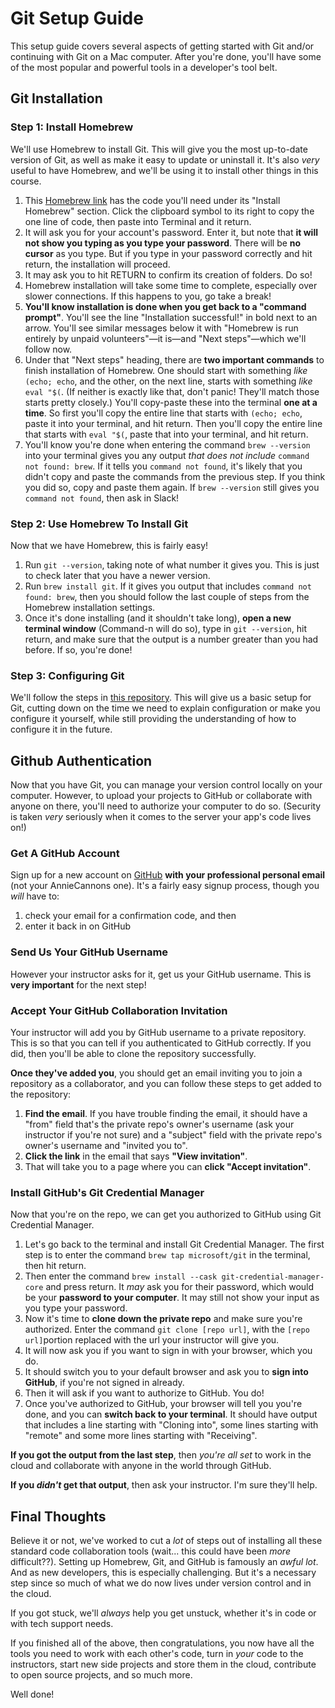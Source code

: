 # Git Setup Guide

This setup guide covers several aspects of getting started with Git and/or continuing with Git on a Mac computer. After you're done, you'll have some of the most popular and powerful tools in a developer's tool belt.

## Git Installation

### Step 1: Install Homebrew

We'll use Homebrew to install Git. This will give you the most up-to-date version of Git, as well as make it easy to update or uninstall it. It's also _very_ useful to have Homebrew, and we'll be using it to install other things in this course.

1. This [Homebrew link](https://brew.sh/) has the code you'll need under its "Install Homebrew" section. Click the clipboard symbol to its right to copy the one line of code, then paste into Terminal and it return.
2. It will ask you for your account's password. Enter it, but note that **it will not show you typing as you type your password**. There will be **no cursor** as you type. But if you type in your password correctly and hit return, the installation will proceed.
3. It may ask you to hit RETURN to confirm its creation of folders. Do so!
4. Homebrew installation will take some time to complete, especially over slower connections. If this happens to you, go take a break!
5. **You'll know installation is done when you get back to a "command prompt"**. You'll see the line "Installation successful!" in bold next to an arrow. You'll see similar messages below it with "Homebrew is run entirely by unpaid volunteers"—it is—and "Next steps"—which we'll follow now.
6. Under that "Next steps" heading, there are **two important commands** to finish installation of Homebrew. One should start with something _like_ `(echo; echo`, and the other, on the next line, starts with something _like_ `eval "$(`. (If neither is exactly like that, don't panic! They'll match those starts pretty closely.) You'll copy-paste these into the terminal **one at a time**. So first you'll copy the entire line that starts with `(echo; echo`, paste it into your terminal, and hit return. Then you'll copy the entire line that starts with `eval "$(`, paste that into your terminal, and hit return.
7. You'll know you're done when entering the command `brew --version` into your terminal gives you any output _that does not include_ `command not found: brew`. If it tells you `command not found`, it's likely that you didn't copy and paste the commands from the previous step. If you think you did so, copy and paste them again. If `brew --version` still gives you `command not found`, then ask in Slack!

### Step 2: Use Homebrew To Install Git

Now that we have Homebrew, this is fairly easy!

1. Run `git --version`, taking note of what number it gives you. This is just to check later that you have a newer version.
2. Run `brew install git`. If it gives you output that includes `command not found: brew`, then you should follow the last couple of steps from the Homebrew installation settings.
3. Once it's done installing (and it shouldn't take long), **open a new terminal window** (Command-n will do so), type in `git --version`, hit return, and make sure that the output is a number greater than you had before. If so, you're done!

### Step 3: Configuring Git

We'll follow the steps in [this repository](https://github.com/abbreviatedman/class-gitconfig). This will give us a basic setup for Git, cutting down on the time we need to explain configuration or make you configure it yourself, while still providing the understanding of how to configure it in the future.

## Github Authentication

Now that you have Git, you can manage your version control locally on your computer. However, to upload your projects to GitHub or collaborate with anyone on there, you'll need to authorize your computer to do so. (Security is taken _very_ seriously when it comes to the server your app's code lives on!)

### Get A GitHub Account

Sign up for a new account on [GitHub](https://www.github.com) **with your professional personal email** (not your AnnieCannons one). It's a fairly easy signup process, though you _will_ have to:

1. check your email for a confirmation code, and then 
2. enter it back in on GitHub

### Send Us Your GitHub Username

However your instructor asks for it, get us your GitHub username. This is **very important** for the next step!

### Accept Your GitHub Collaboration Invitation

Your instructor will add you by GitHub username to a private repository. This is so that you can tell if you authenticated to GitHub correctly. If you did, then you'll be able to clone the repository successfully.

**Once they've added you**, you should get an email inviting you to join a repository as a collaborator, and you can follow these steps to get added to the repository:

1. **Find the email**. If you have trouble finding the email, it should have a "from" field that's the private repo's owner's username (ask your instructor if you're not sure) and a "subject" field  with the private repo's owner's username and "invited you to".
2. **Click the link** in the email that says **"View invitation"**.
3. That will take you to a page where you can **click "Accept invitation"**.

### Install GitHub's Git Credential Manager

Now that you're on the repo, we can get you authorized to GitHub using Git Credential Manager.

1. Let's go back to the terminal and install Git Credential Manager. The first step is to enter the command `brew tap microsoft/git` in the terminal, then hit return.
2. Then enter the command `brew install --cask git-credential-manager-core` and press return. It _may_ ask you for their password, which would be your **password to your computer**. It may still not show your input as you type your password.
2. Now it's time to **clone down the private repo** and make sure you're authorized. Enter the command `git clone [repo url]`, with the `[repo url]`portion replaced with the url your instructor will give you.
3. It will now ask you if you want to sign in with your browser, which you do.
4. It should switch you to your default browser and ask you to **sign into GitHub**, if you're not signed in already.
5. Then it will ask if you want to authorize to GitHub. You do!
6. Once you've authorized to GitHub, your browser will tell you you're done, and you can **switch back to your terminal**. It should have output that includes a line starting with "Cloning into", some lines starting with "remote" and some more lines starting with "Receiving".

**If you got the output from the last step**, then _you're all set_ to work in the cloud and collaborate with anyone in the world through GitHub.

**If you _didn't_ get that output**, then ask your instructor. I'm sure they'll help.

## Final Thoughts

 Believe it or not, we've worked to cut a _lot_ of steps out of installing all these standard code collaboration tools (wait... this could have been _more_ difficult??). Setting up Homebrew, Git, and GitHub is famously an _awful lot_. And as new developers, this is especially challenging. But it's a necessary step since so much of what we do now lives under version control and in the cloud.
 
 If you got stuck, we'll _always_ help you get unstuck, whether it's in code or with tech support needs.
 
 If you finished all of the above, then congratulations, you now have all the tools you need to work with each other's code, turn in _your_ code to the instructors, start new side projects and store them in the cloud, contribute to open source projects, and so much more.
 
 Well done!
